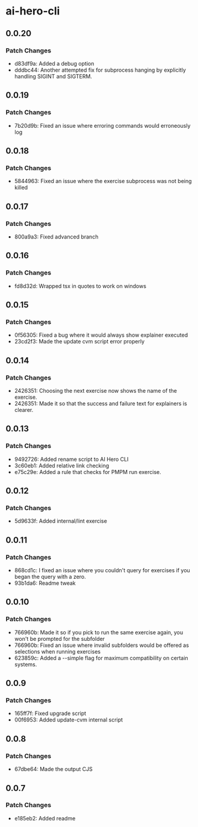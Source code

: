 # ai-hero-cli

## 0.0.20

### Patch Changes

- d83df9a: Added a debug option
- dddbc44: Another attempted fix for subprocess hanging by explicitly handling SIGINT and SIGTERM.

## 0.0.19

### Patch Changes

- 7b20d9b: Fixed an issue where erroring commands would erroneously log

## 0.0.18

### Patch Changes

- 5844963: Fixed an issue where the exercise subprocess was not being killed

## 0.0.17

### Patch Changes

- 800a9a3: Fixed advanced branch

## 0.0.16

### Patch Changes

- fd8d32d: Wrapped tsx in quotes to work on windows

## 0.0.15

### Patch Changes

- 0f56305: Fixed a bug where it would always show explainer executed
- 23cd2f3: Made the update cvm script error properly

## 0.0.14

### Patch Changes

- 2426351: Choosing the next exercise now shows the name of the exercise.
- 2426351: Made it so that the success and failure text for explainers is clearer.

## 0.0.13

### Patch Changes

- 9492726: Added rename script to AI Hero CLI
- 3c60eb1: Added relative link checking
- e75c29e: Added a rule that checks for PMPM run exercise.

## 0.0.12

### Patch Changes

- 5d9633f: Added internal/lint exercise

## 0.0.11

### Patch Changes

- 868cd1c: I fixed an issue where you couldn't query for exercises if you began the query with a zero.
- 93b1da6: Readme tweak

## 0.0.10

### Patch Changes

- 766960b: Made it so if you pick to run the same exercise again, you won't be prompted for the subfolder
- 766960b: Fixed an issue where invalid subfolders would be offered as selections when running exercises
- 623859c: Added a --simple flag for maximum compatibility on certain systems.

## 0.0.9

### Patch Changes

- 165ff7f: Fixed upgrade script
- 00f6953: Added update-cvm internal script

## 0.0.8

### Patch Changes

- 67dbe64: Made the output CJS

## 0.0.7

### Patch Changes

- e185eb2: Added readme
